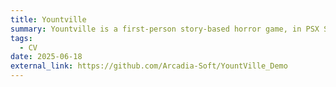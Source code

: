 ```yaml
---
title: Yountville
summary: Yountville is a first-person story-based horror game, in PSX Style, developed in Unreal Engine 5. The release is a Demo developed in collaboration with my colleague <a href = "https://github.com/ale-pell">Alessandro Pellegrino</a> and <a href = "https://github.com/Pascoooo">Nicolò Pacucci</a>.
tags:
  - CV
date: 2025-06-18 
external_link: https://github.com/Arcadia-Soft/YountVille_Demo
---
```

